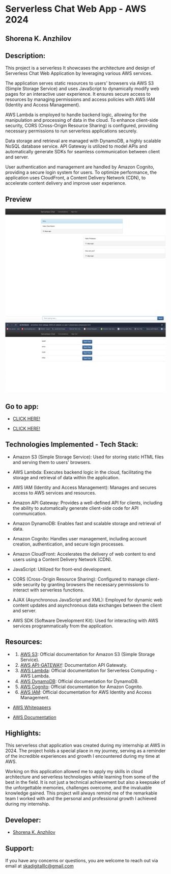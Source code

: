 # Serverless Chat Web App - AWS 2024 
## Shorena K. Anzhilov  

## Description:

This project is a serverless It showcases the architecture and design of Serverless Chat Web Application by leveraging various AWS services. 

The application serves static resources to users' browsers via AWS S3 (Simple Storage Service) and uses JavaScript to dynamically modify web pages for an interactive user experience. It ensures secure access to resources by managing permissions and access policies with AWS IAM (Identity and Access Management).

AWS Lambda is employed to handle backend logic, allowing for the manipulation and processing of data in the cloud. To enhance client-side security, CORS (Cross-Origin Resource Sharing) is configured, providing necessary permissions to run serverless applications securely.

Data storage and retrieval are managed with DynamoDB, a highly scalable NoSQL database service. API Gateway is utilized to model APIs and automatically generate SDKs for seamless communication between client and server.

User authentication and management are handled by Amazon Cognito, providing a secure login system for users. To optimize performance, the application uses CloudFront, a Content Delivery Network (CDN), to accelerate content delivery and improve user experience.


## Preview 
![alt text](/static/images/1.png)
![alt text](/static/images/2.png)


## Go to app:
- [CLICK HERE!](http://serverless-chat-webapp-2024.s3-website-us-east-1.amazonaws.com/chats.html)

- [CLICK HERE!](http://serverless-chat-webapp-2024.s3-website-us-east-1.amazonaws.com/people.html)


## Technologies Implemented - Tech Stack:

- Amazon S3 (Simple Storage Service): Used for storing static HTML files and serving them to users' browsers.

- AWS Lambda: Executes backend logic in the cloud, facilitating the storage and retrieval of data within the application.

- AWS IAM (Identity and Access Management): Manages and secures access to AWS services and resources.

- Amazon API Gateway: Provides a well-defined API for clients, including the ability to automatically generate client-side code for API communication.

- Amazon DynamoDB: Enables fast and scalable storage and retrieval of data.

- Amazon Cognito: Handles user management, including account creation, authentication, and secure login processes.

- Amazon CloudFront: Accelerates the delivery of web content to end users using a Content Delivery Network (CDN).

- JavaScript: Utilized for front-end development.

- CORS (Cross-Origin Resource Sharing): Configured to manage client-side security by granting browsers the necessary permissions to interact with serverless functions.

- AJAX (Asynchronous JavaScript and XML): Employed for dynamic web content updates and asynchronous data exchanges between the client and server.

- AWS SDK (Software Development Kit): Used for interacting with AWS services programmatically from the application.


## Resources:
- 1. [AWS S3](https://aws.amazon.com/s3/): Official documentation for Amazon S3 (Simple Storage Service).
- 2. [AWS API-GATEWAY](https://aws.amazon.com/api-gateway/): Documentation API Gatewaty.
- 3. [AWS Lambda](https://aws.amazon.com/pm/lambda/?gclid=CjwKCAjwxNW2BhAkEiwA24Cm9O8jQr5NgWX5zrbUaRj5ArcopsSKPpsCk4zcfQGC2jLP_6YPaeYpqhoCd3gQAvD_BwE&trk=73f686c8-9606-40ad-852f-7b2bcafa68fe&sc_channel=ps&ef_id=CjwKCAjwxNW2BhAkEiwA24Cm9O8jQr5NgWX5zrbUaRj5ArcopsSKPpsCk4zcfQGC2jLP_6YPaeYpqhoCd3gQAvD_BwE:G:s&s_kwcid=AL!4422!3!651212652666!e!!g!!amazon%20lambda!909122559!45462427876): Official documentation for Serverless Computing - AWS Lambda.
- 4. [AWS DynamoDB](https://aws.amazon.com/dynamodb/): Official documentation for DynamoDB.
- 5. [AWS Cognito](https://aws.amazon.com/cognito/): Official documentation for Amazon Cognito.
- 6. [AWS IAM](https://aws.amazon.com/iam/?gclid=CjwKCAjwxNW2BhAkEiwA24Cm9IKnqpc-6NSfp-jicDTzZTMjUAS_tUaVFzzBAuvW1yPSzQJYiDivNhoCDocQAvD_BwE&trk=da94b437-337f-4ee7-81b4-5dcf158370ab&sc_channel=ps&ef_id=CjwKCAjwxNW2BhAkEiwA24Cm9IKnqpc-6NSfp-jicDTzZTMjUAS_tUaVFzzBAuvW1yPSzQJYiDivNhoCDocQAvD_BwE:G:s&s_kwcid=AL!4422!3!651737511584!p!!g!!iam!19845796027!146736269709): Official documentation for AWS Identity and Access Management.


- [AWS Whitepapers](https://aws.amazon.com/whitepapers/?whitepapers-main.sort-by=item.additionalFields.sortDate&whitepapers-main.sort-order=desc&awsf.whitepapers-content-type=*all&awsf.whitepapers-global-methodology=*all&awsf.whitepapers-tech-category=*all&awsf.whitepapers-industries=*all&awsf.whitepapers-business-category=*all)

- [AWS Documentation](https://docs.aws.amazon.com/)


## Highlights:  

This serverless chat application was created during my internship at AWS in 2024. The project holds a special place in my journey, serving as a reminder of the incredible experiences and growth I encountered during my time at AWS.

Working on this application allowed me to apply my skills in cloud architecture and serverless technologies while learning from some of the best in the field. It is not just a technical achievement but also a keepsake of the unforgettable memories, challenges overcome, and the invaluable knowledge gained. This project will always remind me of the remarkable team I worked with and the personal and professional growth I achieved during my internship.


## Developer:
- [Shorena K. Anzhilov](https://github.com/ShorenaK)


## Support: 
 If you have any concerns or questions, you are welcome to reach out via email at skadigitalllc@gmail.com 
